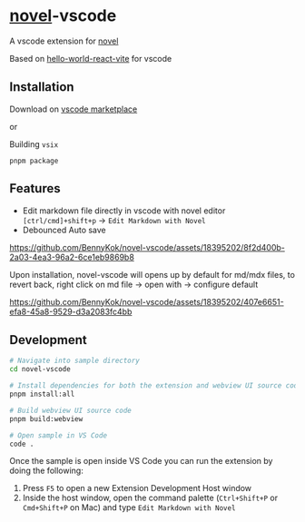 # [novel](https://github.com/steven-tey/novel)-vscode

A vscode extension for [novel](https://github.com/steven-tey/novel)

Based on [hello-world-react-vite](https://github.com/microsoft/vscode-webview-ui-toolkit-samples/tree/main/frameworks/hello-world-react-vite) for vscode

## Installation

Download on [vscode marketplace](https://marketplace.visualstudio.com/items?itemName=bennykok.novel-vscode)

or

Building `vsix`

```
pnpm package
```

## Features

- Edit markdown file directly in vscode with novel editor `[ctrl/cmd]+shift+p` -&gt; `Edit Markdown with Novel`
- Debounced Auto save

https://github.com/BennyKok/novel-vscode/assets/18395202/8f2d400b-2a03-4ea3-96a2-6ce1eb9869b8

Upon installation, novel-vscode will opens up by default for md/mdx files, to revert back, right click on md file -> open with -> configure default


https://github.com/BennyKok/novel-vscode/assets/18395202/407e6651-efa8-45a8-9529-d3a2083fc4bb


## Development

```bash
# Navigate into sample directory
cd novel-vscode

# Install dependencies for both the extension and webview UI source code
pnpm install:all

# Build webview UI source code
pnpm build:webview

# Open sample in VS Code
code .
```

Once the sample is open inside VS Code you can run the extension by doing the following:

1. Press `F5` to open a new Extension Development Host window
2. Inside the host window, open the command palette (`Ctrl+Shift+P` or `Cmd+Shift+P` on Mac) and type `Edit Markdown with Novel`
